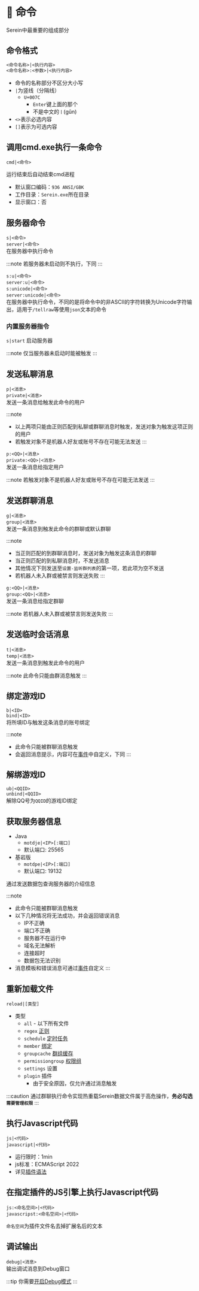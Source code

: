 # 🔩 命令

Serein中最重要的组成部分

## 命令格式

```txt title="Serein命令"
<命令名称>|<执行内容>
<命令名称>:<参数>|<执行内容>
```

- 命令的名称部分不区分大小写
- `|`为竖线（分隔线）
  - `U+007C`
    - `Enter`键上面的那个
    - 不是中文的`丨`(gǔn)
- `<>`表示必选内容
- `[]`表示为可选内容

## 调用cmd.exe执行一条命令

`cmd|<命令>`

运行结束后自动结束cmd进程

- 默认窗口编码：`936 ANSI/GBK`  
- 工作目录：`Serein.exe`所在目录  
- 显示窗口：否  
  
## 服务器命令

`s|<命令>`  
`server|<命令>`  
在服务器中执行命令  

:::note
若服务器未启动则不执行，下同
:::

`s:u|<命令>`  
`server:u|<命令>`  
`s:unicode|<命令>`  
`server:unicode|<命令>`  
在服务器中执行命令，不同的是将命令中的非ASCII的字符转换为Unicode字符输出，适用于`/tellraw`等使用`json`文本的命令

### 内置服务器指令

`s|start` 启动服务器  

:::note
仅当服务器未启动时能被触发
:::

## 发送私聊消息

`p|<消息>`  
`private|<消息>`  
发送一条消息给触发此命令的用户

:::note

- 以上两项只能由正则匹配到私聊或群聊消息时触发，发送对象为触发这项正则的用户
- 若触发对象不是机器人好友或账号不存在可能无法发送
:::

`p:<QQ>|<消息>`  
`private:<QQ>|<消息>`  
发送一条消息给指定用户

:::note
若触发对象不是机器人好友或账号不存在可能无法发送
:::

## 发送群聊消息

`g|<消息>`  
`group|<消息>`  
发送一条消息到触发此命令的群聊或默认群聊

:::note

- 当正则匹配的到群聊消息时，发送对象为触发这条消息的群聊  
- 当正则匹配的到私聊消息时，不发送消息  
- 其他情况下则发送至`设置-监听群列表`的第一项，若此项为空不发送  
- 若机器人未入群或被禁言则发送失败
:::

`g:<QQ>|<消息>`  
`group:<QQ>|<消息>`  
发送一条消息给指定群聊

:::note
若机器人未入群或被禁言则发送失败
:::

## 发送临时会话消息

`t|<消息>`  
`temp|<消息>`  
发送一条消息到触发此命令的用户

:::note
此命令只能由群消息触发
:::

## 绑定游戏ID

`b|<ID>`  
`bind|<ID>`  
将所填ID与触发这条消息的账号绑定

:::note

- 此命令只能被群聊消息触发
- 会返回消息提示，内容可在[事件](event)中自定义，下同
:::

## 解绑游戏ID

`ub|<QQID>`  
`unbind|<QQID>`  
解除QQ号为`QQID`的游戏ID绑定

## 获取服务器信息

- Java
  - `motdje|<IP>[:端口]`
  - 默认端口: 25565
- 基岩版
  - `motdpe|<IP>[:端口]`
  - 默认端口: 19132

通过发送数据包查询服务器的介绍信息

:::note

- 此命令只能被群聊消息触发  
- 以下几种情况将无法成功，并会返回错误消息
  - IP不正确  
  - 端口不正确  
  - 服务器不在运行中  
  - 域名无法解析  
  - 连接超时  
  - 数据包无法识别
- 消息模板和错误消息可通过[事件](event)自定义
:::

## 重新加载文件

`reload|[类型]`

- 类型
  - `all` - 以下所有文件
  - `regex` [正则](regex)
  - `schedule` [定时任务](schedule)
  - `member` [绑定](member)
  - `groupcache` [群组缓存](../development/function/msg#获取群成员昵称缓存字典)
  - `permissiongroup` [权限组](../development/permissionGroup)
  - `settings` 设置
  - `plugin` 插件
    - 由于安全原因，仅允许通过消息触发

:::caution
通过群聊执行命令实现热重载Serein数据文件属于高危操作，**务必勾选`需要管理权限`**
:::

## 执行Javascript代码

`js|<代码>`  
`javascript|<代码>`

- 运行限时：1min
- js标准：ECMAScript 2022
- 详见[插件语法](../development)

## 在指定插件的JS引擎上执行Javascript代码

`js:<命名空间>|<代码>`  
`javascripst:<命名空间>|<代码>`

`命名空间`为插件文件名去掉扩展名后的文本

## 调试输出

`debug|<消息>`  
输出调试消息到Debug窗口

:::tip
你需要[开启Debug模式](../tutorial/debugMode)
:::
